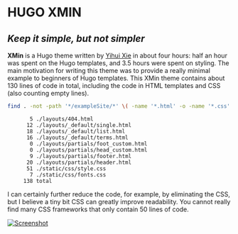 # HUGO XMIN

## _Keep it simple, but not simpler_

**XMin** is a Hugo theme written by [Yihui Xie](https://yihui.name) in about four hours: half an hour was spent on the Hugo templates, and 3.5 hours were spent on styling. The main motivation for writing this theme was to provide a really minimal example to beginners of Hugo templates. This XMin theme contains about 130 lines of code in total, including the code in HTML templates and CSS (also counting empty lines).


```bash
find . -not -path '*/exampleSite/*' \( -name '*.html' -o -name '*.css' \) | xargs wc -l
```

```
       5 ./layouts/404.html
      12 ./layouts/_default/single.html
      18 ./layouts/_default/list.html
      16 ./layouts/_default/terms.html
       0 ./layouts/partials/foot_custom.html
       0 ./layouts/partials/head_custom.html
       9 ./layouts/partials/footer.html
      20 ./layouts/partials/header.html
      51 ./static/css/style.css
       7 ./static/css/fonts.css
     138 total
```

I can certainly further reduce the code, for example, by eliminating the CSS, but I believe a tiny bit CSS can greatly improve readability. You cannot really find many CSS frameworks that only contain 50 lines of code.

[![Screenshot](https://github.com/yihui/hugo-xmin/raw/master/images/screenshot.png)](https://xmin.yihui.name)
